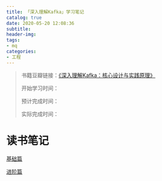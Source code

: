```yaml
---
title: 「深入理解Kafka」学习笔记
catalog: true
date: 2020-05-20 12:08:36
subtitle:
header-img:
tags:
- mq
categories:
- 工程
---
```

> 书籍豆瓣链接：[《深入理解Kafka：核心设计与实践原理》](https://book.douban.com/subject/30437872/)
> 
> 开始学习时间：
> 
> 预计完成时间：
> 
> 实际完成时间：

# 读书笔记

[基础篇](https://blog.csdn.net/wk52525/article/details/96985534)

[进阶篇](https://blog.csdn.net/wk52525/article/details/98070770)